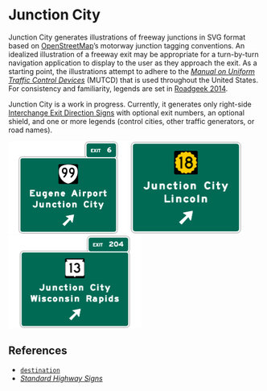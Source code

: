 # Junction City

Junction City generates illustrations of freeway junctions in SVG format based on [OpenStreetMap](https://www.openstreetmap.org/)’s motorway junction tagging conventions. An idealized illustration of a freeway exit may be appropriate for a turn-by-turn navigation application to display to the user as they approach the exit. As a starting point, the illustrations attempt to adhere to the _[Manual on Uniform Traffic Control Devices](https://mutcd.fhwa.dot.gov/)_ (MUTCD) that is used throughout the United States. For consistency and familiarity, legends are set in [Roadgeek 2014](https://github.com/sammdot/roadgeek-fonts/).

Junction City is a work in progress. Currently, it generates only right-side [Interchange Exit Direction Signs](https://mutcd.fhwa.dot.gov/htm/2003r1/part2/fig2e-20_longdesc.htm) with optional exit numbers, an optional shield, and one or more legends (control cities, other traffic generators, or road names).

<img src="img/oregon.png" width="238"> <img src="img/kansas.png" width="222"> <img src="img/wisconsin.png" width="264">

## References

* [`destination`](https://wiki.openstreetmap.org/wiki/Key:destination)
* _[Standard Highway Signs](https://mutcd.fhwa.dot.gov/ser-shs_millennium_eng.htm)_
